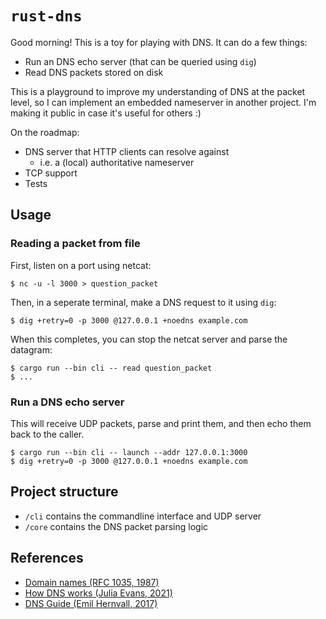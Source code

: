 # `rust-dns`

Good morning! This is a toy for playing with DNS. It can do a few things:

* Run an DNS echo server (that can be queried using `dig`)
* Read DNS packets stored on disk

This is a playground to improve my understanding of DNS at the packet level, so
I can implement an embedded nameserver in another project. I'm making it public
in case it's useful for others :)

On the roadmap:

* DNS server that HTTP clients can resolve against
  * i.e. a (local) authoritative nameserver
* TCP support
* Tests

## Usage

### Reading a packet from file

First, listen on a port using netcat:

```
$ nc -u -l 3000 > question_packet
```

Then, in a seperate terminal, make a DNS request to it using `dig`:

```
$ dig +retry=0 -p 3000 @127.0.0.1 +noedns example.com
```

When this completes, you can stop the netcat server and parse the datagram:

```
$ cargo run --bin cli -- read question_packet
$ ...
```

### Run a DNS echo server

This will receive UDP packets, parse and print them, and then echo them back to the caller.

```
$ cargo run --bin cli -- launch --addr 127.0.0.1:3000
$ dig +retry=0 -p 3000 @127.0.0.1 +noedns example.com
```

## Project structure

* `/cli` contains the commandline interface and UDP server
* `/core` contains the DNS packet parsing logic

## References
* [Domain names (RFC 1035, 1987)](https://www.ietf.org/rfc/rfc1035.txt)
* [How DNS works (Julia Evans, 2021)](https://wizardzines.com/zines/dns/)
* [DNS Guide (Emil Hernvall, 2017)](https://github.com/EmilHernvall/dnsguide)